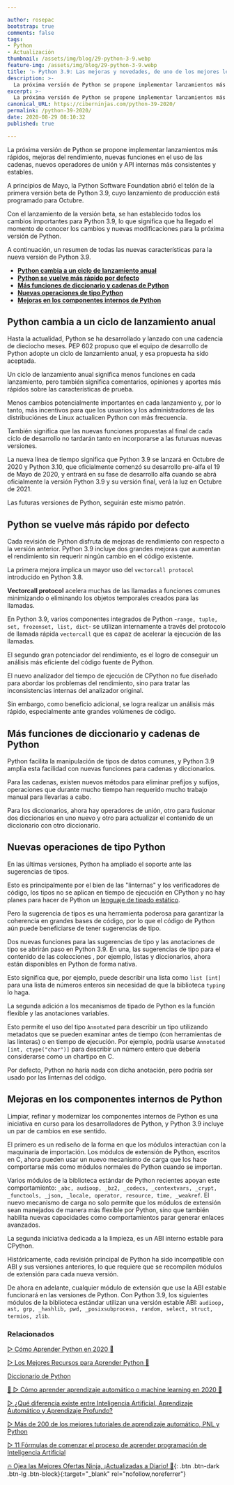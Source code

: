 ```yaml
---

author: rosepac
bootstrap: true
comments: false
tags:
- Python
- Actualización
thumbnail: /assets/img/blog/29-python-3-9.webp
feature-img: /assets/img/blog/29-python-3-9.webp
title: '▷ Python 3.9: Las mejoras y novedades, de uno de los mejores lenguaje de programación para el futuro'
description: >-
  La próxima versión de Python se propone implementar lanzamientos más rápidos, mejoras del rendimiento, nuevas funciones en el uso de las cadenas, nuevos operadores de unión y API internas más consistentes y estables.
excerpt: >-
  La próxima versión de Python se propone implementar lanzamientos más rápidos, mejoras del rendimiento, nuevas funciones en el uso de las cadenas, nuevos operadores de unión y API internas más consistentes y estables.
canonical_URL: https://ciberninjas.com/python-39-2020/
permalink: /python-39-2020/
date: 2020-08-29 08:10:32
published: true

---
```


La próxima versión de Python se propone implementar lanzamientos más rápidos, mejoras del rendimiento, nuevas funciones en el uso de las cadenas, nuevos operadores de unión y API internas más consistentes y estables.

A principios de Mayo, la Python Software Foundation abrió el telón de la primera versión beta de Python 3.9, cuyo lanzamiento de producción está programado para Octubre.

Con el lanzamiento de la versión beta, se han establecido todos los cambios importantes para Python 3.9, lo que significa que ha llegado el momento de conocer los cambios y nuevas modificaciones para la próxima versión de Python.

A continuación, un resumen de todas las nuevas características para la nueva versión de Python 3.9.

- [**Python cambia a un ciclo de lanzamiento anual**](#python-cambia-a-un-ciclo-de-lanzamiento-anual)
- [**Python se vuelve más rápido por defecto**](#python-se-vuelve-más-rápido-por-defecto)
- [**Más funciones de diccionario y cadenas de Python**](#más-funciones-de-diccionario-y-cadenas-de-python)
- [**Nuevas operaciones de tipo Python**](#nuevas-operaciones-de-tipo-python)
- [**Mejoras en los componentes internos de Python**](#mejoras-en-los-componentes-internos-de-python)

## **Python cambia a un ciclo de lanzamiento anual**

Hasta la actualidad, Python se ha desarrollado y lanzado con una cadencia de dieciocho meses. PEP 602 propuso que el equipo de desarrollo de Python adopte un ciclo de lanzamiento anual, y esa propuesta ha sido aceptada.

Un ciclo de lanzamiento anual significa menos funciones en cada lanzamiento, pero también significa comentarios, opiniones y aportes más rápidos sobre las características de prueba.

Menos cambios potencialmente importantes en cada lanzamiento y, por lo tanto, más incentivos para que los usuarios y los administradores de las distribuciónes de Linux actualicen Python con más frecuencia.

También significa que las nuevas funciones propuestas al final de cada ciclo de desarrollo no tardarán tanto en incorporarse a las futuruas nuevas versiones.

La nueva línea de tiempo significa que Python 3.9 se lanzará en Octubre de 2020 y Python 3.10, que oficialmente comenzó su desarrollo pre-alfa el 19 de Mayo de 2020, y entrará en su fase de desarrollo alfa cuando se abrá oficialmente la versión Python 3.9 y su versión final, verá la luz en Octubre de 2021.

Las futuras versiones de Python, seguirán este mismo patrón.

## **Python se vuelve más rápido por defecto**

Cada revisión de Python disfruta de mejoras de rendimiento con respecto a la versión anterior. Python 3.9 incluye dos grandes mejoras que aumentan el rendimiento sin requerir ningún cambio en el código existente.

La primera mejora implica un mayor uso del `vectorcall protocol` introducido en Python 3.8.

**Vectorcall protocol** acelera muchas de las llamadas a funciones comunes minimizando o eliminando los objetos temporales creados para las llamadas.

En Python 3.9, varios componentes integrados de Python -`range, tuple, set, frozenset, list, dict`- se utilizan internamente a través del protocolo de llamada rápida `vectorcall` que es capaz de acelerar la ejecución de las llamadas.

El segundo gran potenciador del rendimiento, es el logro de conseguir un análisis más eficiente del código fuente de Python.

El nuevo analizador del tiempo de ejecución de CPython no fue diseñado para abordar los problemas del rendimiento, sino para tratar las inconsistencias internas del analizador original.

Sin embargo, como beneficio adicional, se logra realizar un análisis más rápido, especialmente ante grandes volúmenes de código.

## **Más funciones de diccionario y cadenas de Python**

Python facilita la manipulación de tipos de datos comunes, y Python 3.9 amplía esta facilidad con nuevas funciones para cadenas y diccionarios.

Para las cadenas, existen nuevos métodos para eliminar prefijos y sufijos, operaciones que durante mucho tiempo han requerido mucho trabajo manual para llevarlas a cabo.

Para los diccionarios, ahora hay operadores de unión, otro para fusionar dos diccionarios en uno nuevo y otro para actualizar el contenido de un diccionario con otro diccionario.

## **Nuevas operaciones de tipo Python**

En las últimas versiones, Python ha ampliado el soporte ante las sugerencias de tipos.

Esto es principalmente por el bien de las "linternas" y los verificadores de código, los tipos no se aplican en tiempo de ejecución en CPython y no hay planes para hacer de Python un [lenguaje de tipado estático](https://ciberninjas.com/lenguaje-tipado/).

Pero la sugerencia de tipos es una herramienta poderosa para garantizar la coherencia en grandes bases de código, por lo que el código de Python aún puede beneficiarse de tener sugerencias de tipo.

Dos nuevas funciones para las sugerencias de tipo y las anotaciones de tipo se abrirán paso en Python 3.9. En una, las sugerencias de tipo para el contenido de las colecciones , por ejemplo, listas y diccionarios, ahora están disponibles en Python de forma nativa.

Esto significa que, por ejemplo, puede describir una lista como `list [int]` para una lista de números enteros sin necesidad de que la biblioteca `typing` lo haga.

La segunda adición a los mecanismos de tipado de Python es la función flexible y las anotaciones variables.

Esto permite el uso del tipo `Annotated` para describir un tipo utilizando metadatos que se pueden examinar antes de tiempo (con herramientas de las linteras) o en tiempo de ejecución. Por ejemplo, podría usarse `Annotated [int, ctype("char")]` para describir un número entero que debería considerarse como un chartipo en C.

Por defecto, Python no haría nada con dicha anotación, pero podría ser usado por las linternas del código.

## **Mejoras en los componentes internos de Python**

Limpiar, refinar y modernizar los componentes internos de Python es una iniciativa en curso para los desarrolladores de Python, y Python 3.9 incluye un par de cambios en ese sentido.

El primero es un rediseño de la forma en que los módulos interactúan con la maquinaria de importación. Los módulos de extensión de Python, escritos en C, ahora pueden usar un nuevo mecanismo de carga que los hace comportarse más como módulos normales de Python cuando se importan.

Varios módulos de la biblioteca estándar de Python recientes apoyan este comportamiento: `_abc, audioop, _bz2, _codecs, _contextvars, _crypt, _functools, _json, _locale, operator, resource, time, _weakref`. El nuevo mecanismo de carga no solo permite que los módulos de extensión sean manejados de manera más flexible por Python, sino que también habilita nuevas capacidades como comportamientos parar generar enlaces avanzados.

La segunda iniciativa dedicada a la limpieza, es un ABI interno estable para CPython.

Históricamente, cada revisión principal de Python ha sido incompatible con ABI y sus versiones anteriores, lo que requiere que se recompilen módulos de extensión para cada nueva versión.

De ahora en adelante, cualquier módulo de extensión que use la ABI estable funcionará en las versiones de Python. Con Python 3.9, los siguientes módulos de la biblioteca estándar utilizan una versión estable ABI: `audioop, ast, grp, _hashlib, pwd, _posixsubprocess, random, select, struct, termios, zlib`.
<!-- https://www.infoworld.com/article/3543885/python-39-whats-new-and-better.html -->

### **Relacionados** <!-- omit in toc -->

[▷ Cómo Aprender Python en 2020 🐍](https://ciberninjas.com/python/)

[▷ Los Mejores Recursos para Aprender Python 🐍](https://ciberninjas.com/python-recursos/)

[Diccionario de Python](https://ciberninjas.com/glosario/completo-tecnologias-python/)

[🥇 ▷ Cómo aprender aprendizaje automático o machine learning en 2020 🤖](https://ciberninjas.com/que-aprender-sobre-machine-learning-2020/)

[▷ ¿Qué diferencia existe entre Inteligencia Artificial, Aprendizaje Automático y Aprendizaje Profundo?](https://ciberninjas.com/diferencias-entre-ai-ml-dl/)

[▷ Más de 200 de los mejores tutoriales de aprendizaje automático, PNL y Python](https://ciberninjas.com/aprendizaje-automatico-cursos-ingles/)

[▷ 11 Fórmulas de comenzar el proceso de aprender programación de Inteligencia Artificial](https://ciberninjas.com/11-aprendizajes-principiantes-inteligencia-artificial/)

[🔥 Ojea las Mejores Ofertas Ninja, ¡Actualizadas a Diario! 🎁](https://www.amazon.es/shop/cibercursos){: .btn .btn-dark .btn-lg .btn-block}{:target="_blank" rel="nofollow,noreferrer"}